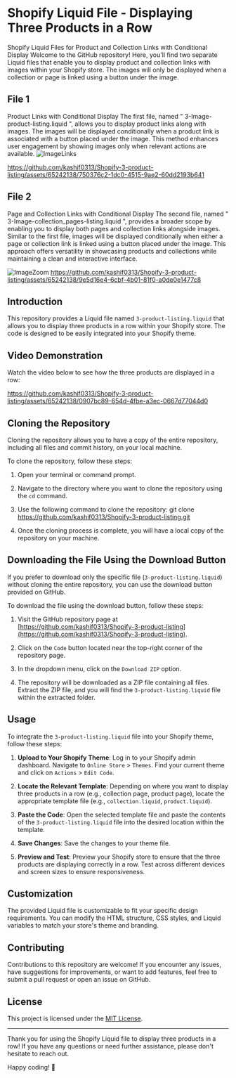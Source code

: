 # Shopify Liquid File - Displaying Three Products in a Row

Shopify Liquid Files for Product and Collection Links with Conditional Display
Welcome to the GitHub repository! Here, you'll find two separate Liquid files that enable you to display product and collection links with images within your Shopify store. The images will only be displayed when a collection or page is linked using a button under the image.

## File 1
 Product Links with Conditional Display
The first file, named " 3-Image-product-listing.liquid ", allows you to display product links along with images. The images will be displayed conditionally when a product link is associated with a button placed under the image. This method enhances user engagement by showing images only when relevant actions are available.
![ImageLinks](https://github.com/kashif0313/Shopify-3-product-listing/assets/65242138/f1473aa4-8dc9-4ff5-81b7-2177dfbf8974)

https://github.com/kashif0313/Shopify-3-product-listing/assets/65242138/750376c2-1dc0-4515-9ae2-60dd2193b641

## File 2
Page and Collection Links with Conditional Display
The second file, named " 3-Image-collection_pages-listing.liquid ", provides a broader scope by enabling you to display both pages and collection links alongside images. Similar to the first file, images will be displayed conditionally when either a page or collection link is linked using a button placed under the image. This approach offers versatility in showcasing products and collections while maintaining a clean and interactive interface.


![ImageZoom](https://github.com/kashif0313/Shopify-3-product-listing/assets/65242138/a8f75e0d-0f1a-47e5-b7de-f5209c48590a)
https://github.com/kashif0313/Shopify-3-product-listing/assets/65242138/9e5d16e4-6cbf-4b01-81f0-a0de0e1477c8


## Introduction

This repository provides a Liquid file named `3-product-listing.liquid` that allows you to display three products in a row within your Shopify store. The code is designed to be easily integrated into your Shopify theme.

## Video Demonstration

Watch the video below to see how the three products are displayed in a row:

https://github.com/kashif0313/Shopify-3-product-listing/assets/65242138/0907bc89-654d-4fbe-a3ec-0667d77044d0



## Cloning the Repository

Cloning the repository allows you to have a copy of the entire repository, including all files and commit history, on your local machine.

To clone the repository, follow these steps:

1. Open your terminal or command prompt.

2. Navigate to the directory where you want to clone the repository using the `cd` command.

3. Use the following command to clone the repository:
git clone https://github.com/kashif0313/Shopify-3-product-listing.git

4. Once the cloning process is complete, you will have a local copy of the repository on your machine.

## Downloading the File Using the Download Button

If you prefer to download only the specific file (`3-product-listing.liquid`) without cloning the entire repository, you can use the download button provided on GitHub.

To download the file using the download button, follow these steps:

1. Visit the GitHub repository page at [https://github.com/kashif0313/Shopify-3-product-listing](https://github.com/kashif0313/Shopify-3-product-listing).

2. Click on the `Code` button located near the top-right corner of the repository page.


3. In the dropdown menu, click on the `Download ZIP` option.

4. The repository will be downloaded as a ZIP file containing all files. Extract the ZIP file, and you will find the `3-product-listing.liquid` file within the extracted folder.

## Usage

To integrate the `3-product-listing.liquid` file into your Shopify theme, follow these steps:

1. **Upload to Your Shopify Theme**: Log in to your Shopify admin dashboard. Navigate to `Online Store` > `Themes`. Find your current theme and click on `Actions` > `Edit Code`.

2. **Locate the Relevant Template**: Depending on where you want to display three products in a row (e.g., collection page, product page), locate the appropriate template file (e.g., `collection.liquid`, `product.liquid`).

3. **Paste the Code**: Open the selected template file and paste the contents of the `3-product-listing.liquid` file into the desired location within the template.

4. **Save Changes**: Save the changes to your theme file.

5. **Preview and Test**: Preview your Shopify store to ensure that the three products are displaying correctly in a row. Test across different devices and screen sizes to ensure responsiveness.

## Customization

The provided Liquid file is customizable to fit your specific design requirements. You can modify the HTML structure, CSS styles, and Liquid variables to match your store's theme and branding.

## Contributing

Contributions to this repository are welcome! If you encounter any issues, have suggestions for improvements, or want to add features, feel free to submit a pull request or open an issue on GitHub.

## License

This project is licensed under the [MIT License](LICENSE).

---

Thank you for using the Shopify Liquid file to display three products in a row! If you have any questions or need further assistance, please don't hesitate to reach out.

Happy coding! 🚀
